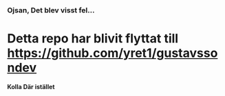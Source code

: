 ### Ojsan, Det blev visst fel...

# Detta repo har blivit flyttat till https://github.com/yret1/gustavssondev
**Kolla Där istället**
